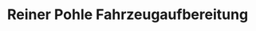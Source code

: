 ---
title: "Reiner Pohle Fahrzeugaufbereitung"
url: /meinhard/reiner-pohle-fahrzeugaufbereitung/
shop: Autowerkstatt
---